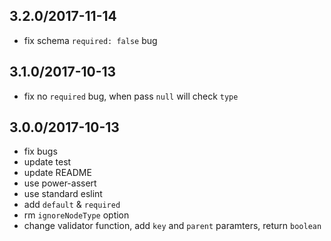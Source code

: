 ## 3.2.0/2017-11-14

- fix schema `required: false` bug

## 3.1.0/2017-10-13

- fix no `required` bug, when pass `null` will check `type`

## 3.0.0/2017-10-13

- fix bugs
- update test
- update README
- use power-assert
- use standard eslint
- add `default` & `required`
- rm `ignoreNodeType` option
- change validator function, add `key` and `parent` paramters, return `boolean`
